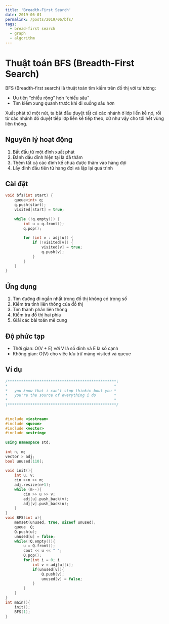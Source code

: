 ```yaml
---
title: 'Breadth-First Search'
date: 2019-06-01
permalink: /posts/2019/06/bfs/
tags:
  - bread-first search
  - graph
  - algorithm
---
```


# Thuật toán BFS (Breadth-First Search)

BFS (Breadth-first search) là thuật toán tìm kiếm trên đồ thị với tư tưởng:

- Ưu tiên “chiều rộng” hơn “chiều sâu”
- Tìm kiếm xung quanh trước khi đi xuống sâu hơn

Xuất phát từ một nút, ta bắt đầu duyệt tất cả các nhánh ở lớp liền kề nó, rồi từ các nhánh đó duyệt tiếp lớp liền kề tiếp theo, cứ như vậy cho tới hết vùng liên thông.

## Nguyên lý hoạt động

1. Bắt đầu từ một đỉnh xuất phát
2. Đánh dấu đỉnh hiện tại là đã thăm
3. Thêm tất cả các đỉnh kề chưa được thăm vào hàng đợi
4. Lấy đỉnh đầu tiên từ hàng đợi và lặp lại quá trình

## Cài đặt

```cpp
void bfs(int start) {
    queue<int> q;
    q.push(start);
    visited[start] = true;
    
    while (!q.empty()) {
        int u = q.front();
        q.pop();
        
        for (int v : adj[u]) {
            if (!visited[v]) {
                visited[v] = true;
                q.push(v);
            }
        }
    }
}
```

## Ứng dụng

1. Tìm đường đi ngắn nhất trong đồ thị không có trọng số
2. Kiểm tra tính liên thông của đồ thị
3. Tìm thành phần liên thông
4. Kiểm tra đồ thị hai phía
5. Giải các bài toán mê cung

## Độ phức tạp

- Thời gian: O(V + E) với V là số đỉnh và E là số cạnh
- Không gian: O(V) cho việc lưu trữ mảng visited và queue

## Ví dụ

```cpp
/************************************************\ 
*                                               * 
*	you know that i can't stop thinkin bout you * 
*	you're the source of everything i do        * 
*                                               * 
\************************************************/ 
    
    
#include <iostream> 
#include <queue> 
#include <vector> 
#include <cstring> 
    
using namespace std; 
    
int n, m; 
vector > adj; 
bool unused[110]; 
    
void init(){ 
    int u, v; 
    cin >>n >> m;  
    adj.resize(n+1); 
    while (m--){ 
        cin >> u >> v; 
        adj[u].push_back(v); 
        adj[v].push_back(u); 
    } 
} 
void BFS(int u){ 
    memset(unused, true, sizeof unused); 
    queue  Q; 
    Q.push(u); 
    unused[u] = false; 
    while(!Q.empty()){ 
        u = Q.front(); 
        cout << u << " "; 
        Q.pop(); 
        for(int i = 0; i 
            int v = adj[u][i]; 
            if(unused[v]){ 
                Q.push(v); 
                unused[v] = false; 
            } 
        } 
    } 
} 
int main(){ 
    init(); 
    BFS(1); 
} 
```